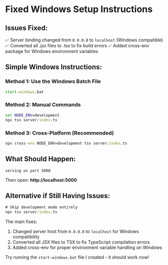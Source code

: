 # Fixed Windows Setup Instructions

## Issues Fixed:
✅ Server binding changed from `0.0.0.0` to `localhost` (Windows compatible)
✅ Converted all .jsx files to .tsx to fix build errors
✅ Added cross-env package for Windows environment variables

## Simple Windows Instructions:

### Method 1: Use the Windows Batch File
```cmd
start-windows.bat
```

### Method 2: Manual Commands
```cmd
set NODE_ENV=development
npx tsx server/index.ts
```

### Method 3: Cross-Platform (Recommended)
```cmd
npx cross-env NODE_ENV=development tsx server/index.ts
```

## What Should Happen:
```
serving on port 5000
```

Then open: **http://localhost:5000**

## Alternative if Still Having Issues:
```cmd
# Skip development mode entirely
npx tsx server/index.ts
```

The main fixes:
1. Changed server host from `0.0.0.0` to `localhost` for Windows compatibility
2. Converted all JSX files to TSX to fix TypeScript compilation errors
3. Added cross-env for proper environment variable handling on Windows

Try running the `start-windows.bat` file I created - it should work now!